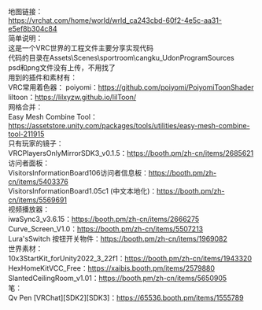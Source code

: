 地图链接：  
https://vrchat.com/home/world/wrld_ca243cbd-60f2-4e5c-aa31-e5ef8b304c84  
简单说明：  
这是一个VRC世界的工程文件主要分享实现代码  
代码的目录在Assets\Scenes\sportroom\cangku_UdonProgramSources  
psd和png文件没有上传，不用找了  
用到的插件和素材有：  
VRC常用着色器：
poiyomi：https://github.com/poiyomi/PoiyomiToonShader  
liltoon：https://lilxyzw.github.io/lilToon/  
网格合并：  
Easy Mesh Combine Tool：https://assetstore.unity.com/packages/tools/utilities/easy-mesh-combine-tool-211915  
只有玩家的镜子：  
VRCPlayersOnlyMirrorSDK3_v0.1.5：https://booth.pm/zh-cn/items/2685621  
访问者面板：  
VisitorsInformationBoard106访问者信息板：https://booth.pm/zh-cn/items/5403376  
VisitorsInformationBoard1.05c1 (中文本地化)：https://booth.pm/zh-cn/items/5569691  
视频播放器：  
iwaSync3_v3.6.15：https://booth.pm/zh-cn/items/2666275  
Curve_Screen_V1.0：https://booth.pm/zh-cn/items/5507213  
Lura'sSwitch 按钮开关物件：https://booth.pm/zh-cn/items/1969082  
世界素材：  
10x3StartKit_forUnity2022_3_22f1：https://booth.pm/zh-cn/items/1943320  
HexHomeKitVCC_Free：https://xaibis.booth.pm/items/2579880  
SlantedCeilingRoom_v1.01：https://booth.pm/zh-cn/items/5650905  
笔：  
Qv Pen [VRChat][SDK2][SDK3]：https://65536.booth.pm/items/1555789  
